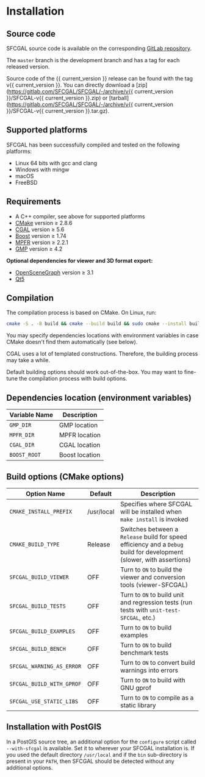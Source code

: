 # Installation

## Source code

SFCGAL source code is available on the corresponding [GitLab repository](https://gitlab.com/SFCGAL/SFCGAL).

The `master` branch is the development branch and has a tag for each released version.

Source code of the {{ current_version }} release can be found with the tag v{{ current_version }}. You can directly download a [zip](https://gitlab.com/SFCGAL/SFCGAL/-/archive/v{{ current_version }}/SFCGAL-v{{ current_version }}.zip) or [tarball](https://gitlab.com/SFCGAL/SFCGAL/-/archive/v{{ current_version }}/SFCGAL-v{{ current_version }}.tar.gz).

## Supported platforms

SFCGAL has been successfully compiled and tested on the following platforms:

- Linux 64 bits with gcc and clang
- Windows with mingw
- macOS
- FreeBSD

## Requirements

- A C++ compiler, see above for supported platforms
- [CMake](http://www.cmake.org) version ≥ 2.8.6
- [CGAL](http://www.cgal.org) version ≥ 5.6
- [Boost](http://www.boost.org) version ≥ 1.74
- [MPFR](http://mpfr.org) version ≥ 2.2.1
- [GMP](http://gmplib.org) version ≥ 4.2

**Optional dependencies for viewer and 3D format export:**

- [OpenSceneGraph](http://www.openscenegraph.org) version ≥ 3.1
- [Qt5](http://qt-project.org)

## Compilation

The compilation process is based on CMake. On Linux, run:

```bash
cmake -S . -B build && cmake --build build && sudo cmake --install build
```

You may specify dependencies locations with environment variables in case CMake doesn't find them automatically (see below).

CGAL uses a lot of templated constructions. Therefore, the building process may take a while.

Default building options should work out-of-the-box. You may want to fine-tune the compilation process with build options.

## Dependencies location (environment variables)

| Variable Name | Description         |
| ------------- | ------------------- |
| `GMP_DIR`     | GMP location         |
| `MPFR_DIR`    | MPFR location        |
| `CGAL_DIR`    | CGAL location        |
| `BOOST_ROOT`  | Boost location       |

## Build options (CMake options)

| Option Name              | Default   | Description                                                                                               |
| ------------------------ | --------- | --------------------------------------------------------------------------------------------------------- |
| `CMAKE_INSTALL_PREFIX`    | /usr/local | Specifies where SFCGAL will be installed when `make install` is invoked                                    |
| `CMAKE_BUILD_TYPE`        | Release   | Switches between a `Release` build for speed efficiency and a `Debug` build for development (slower, with assertions) |
| `SFCGAL_BUILD_VIEWER`     | OFF       | Turn to `ON` to build the viewer and conversion tools (viewer-SFCGAL)                                      |
| `SFCGAL_BUILD_TESTS`      | OFF       | Turn to `ON` to build unit and regression tests (run tests with `unit-test-SFCGAL`, etc.)                  |
| `SFCGAL_BUILD_EXAMPLES`   | OFF       | Turn to `ON` to build examples                                                                             |
| `SFCGAL_BUILD_BENCH`      | OFF       | Turn to `ON` to build benchmark tests                                                                      |
| `SFCGAL_WARNING_AS_ERROR` | OFF       | Turn to `ON` to convert build warnings into errors                                                         |
| `SFCGAL_BUILD_WITH_GPROF` | OFF       | Turn to `ON` to build with GNU gprof                                                                       |
| `SFCGAL_USE_STATIC_LIBS`  | OFF       | Turn to `ON` to compile as a static library                                                                |

## Installation with PostGIS

In a PostGIS source tree, an additional option for the `configure` script called `--with-sfcgal` is available. Set it to wherever your SFCGAL installation is. If you used the default directory `/usr/local` and if the `bin` sub-directory is present in your `PATH`, then SFCGAL should be detected without any additional options.
